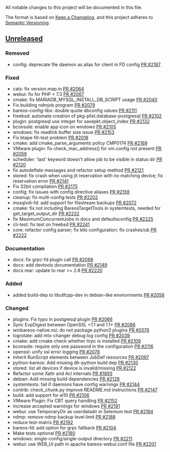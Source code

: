 All notable changes to this project will be documented in this file.

The format is based on [Keep a Changelog](https://keepachangelog.com/en/1.0.0/),
and this project adheres to [Semantic Versioning](https://semver.org/spec/v2.0.0.html).

## [Unreleased]
### Removed
- config: deprecate file daemon as alias for client in FD config [PR #2187]

### Fixed
- cats: fix version.map.in [PR #2064]
- webui: fix for PHP < 7.3 [PR #2067]
- cmake: fix MARIADB_MYSQL_INSTALL_DB_SCRIPT usage [PR #2040]
- Fix building ndmjob program [PR #2079]
- bareos-config-libs: double quote dbconfig values [PR #2111]
- freebsd: automate creation of pkg-plist.database-postgresql [PR #2102]
- plugin: postgresql use integer for savepkt.object_index [PR #2132]
- bconsole: enable app icon on windows [PR #2105]
- windows: fix readlink buffer size issue [PR #2153]
- Fix btape fill-test problem [PR #2018]
- cmake: add cmake_parse_arguments policy CMP0174 [PR #2169]
- VMware plugin: fix check_mac_address() for vm.config not present [PR #2059]
- scheduler: 'last' keyword doesn't allow job to be visible in status dir [PR #2120]
- fix autodeflate messages and refactor setup method [PR #2121]
- stored: fix crash when using jit reservation with no matching device; fix reservation error [PR #2141]
- Fix 32bit compilation [PR #2175]
- config: fix issues with config directive aliases [PR #2159]
- cleanup: fix multi-config tests [PR #2202]
- mssqlvdi-fd: add support for filestream backups [PR #2072]
- cmake: fix not including BareosTargetTools in systemtests, needed for get_target_output_dir [PR #2232]
- fix MaximumConcurrentJobs in docs and defaultsconfig [PR #2225]
- cli-test: fix test on freebsd [PR #2241]
- core: refactor config parser; fix ktls configuration; fix crashes/ub [PR #2222]

### Documentation
- docs: fix grpc-fd plugin call [PR #2068]
- docs: add devtools documentation [PR #2149]
- docs rear: update to rear >= 2.8 [PR #2220]

### Added
- added build-dep to libutfcpp-dev in debian-like environments [PR #2056]

### Changed
- plugins: Fix typo in postgresql plugin [PR #2066]
- Sync EvpDigest between OpenSSL <1.1 and 1.1+ [PR #2086]
- winbareos-native.nsi: do not package python3 plugins [PR #2076]
- logrotate: add mtx-changer debug log config [PR #2039]
- cmake: add cmake check whether tirpc is installed [PR #2109]
- bconsole: require only one password in the configuration [PR #2116]
- openssl: unify ssl error logging [PR #2078]
- Inherit RunScript elements between JobDef resources [PR #2097]
- python-bareos: Add missing dh-python build dep [PR #2130]
- stored: list all devices if device is invalid/missing [PR #2122]
- Refactor some Xattr and Acl internals [PR #1893]
- debian: Add missing build dependencies [PR #2128]
- systemtests: fail if daemons have config warnings [PR #2144]
- contrib: check_chunk.py improve README.md instructions [PR #2147]
- build: add support for el10 [PR #2106]
- VMware Plugin: Fix CBT query handling [PR #2152]
- increase accepted warnings for windows [PR #2191]
- webui: use TemporaryDir as userdatadir in Selenium test [PR #2194]
- ndmp: remove ndmp backup level limit [PR #2188]
- reduce test-matrix [PR #2192]
- bareos-fd: add option for grpc fallback [PR #2104]
- Make tests optional [PR #2180]
- windows: single-config/single-output directory [PR #2211]
- webui: use WEB_UI path in apache bareos-webui.conf file [PR #2201]

[PR #1893]: https://github.com/bareos/bareos/pull/1893
[PR #2018]: https://github.com/bareos/bareos/pull/2018
[PR #2039]: https://github.com/bareos/bareos/pull/2039
[PR #2040]: https://github.com/bareos/bareos/pull/2040
[PR #2056]: https://github.com/bareos/bareos/pull/2056
[PR #2059]: https://github.com/bareos/bareos/pull/2059
[PR #2064]: https://github.com/bareos/bareos/pull/2064
[PR #2066]: https://github.com/bareos/bareos/pull/2066
[PR #2067]: https://github.com/bareos/bareos/pull/2067
[PR #2068]: https://github.com/bareos/bareos/pull/2068
[PR #2072]: https://github.com/bareos/bareos/pull/2072
[PR #2076]: https://github.com/bareos/bareos/pull/2076
[PR #2078]: https://github.com/bareos/bareos/pull/2078
[PR #2079]: https://github.com/bareos/bareos/pull/2079
[PR #2086]: https://github.com/bareos/bareos/pull/2086
[PR #2097]: https://github.com/bareos/bareos/pull/2097
[PR #2102]: https://github.com/bareos/bareos/pull/2102
[PR #2104]: https://github.com/bareos/bareos/pull/2104
[PR #2105]: https://github.com/bareos/bareos/pull/2105
[PR #2106]: https://github.com/bareos/bareos/pull/2106
[PR #2109]: https://github.com/bareos/bareos/pull/2109
[PR #2111]: https://github.com/bareos/bareos/pull/2111
[PR #2116]: https://github.com/bareos/bareos/pull/2116
[PR #2120]: https://github.com/bareos/bareos/pull/2120
[PR #2121]: https://github.com/bareos/bareos/pull/2121
[PR #2122]: https://github.com/bareos/bareos/pull/2122
[PR #2128]: https://github.com/bareos/bareos/pull/2128
[PR #2130]: https://github.com/bareos/bareos/pull/2130
[PR #2132]: https://github.com/bareos/bareos/pull/2132
[PR #2141]: https://github.com/bareos/bareos/pull/2141
[PR #2144]: https://github.com/bareos/bareos/pull/2144
[PR #2147]: https://github.com/bareos/bareos/pull/2147
[PR #2149]: https://github.com/bareos/bareos/pull/2149
[PR #2152]: https://github.com/bareos/bareos/pull/2152
[PR #2153]: https://github.com/bareos/bareos/pull/2153
[PR #2159]: https://github.com/bareos/bareos/pull/2159
[PR #2169]: https://github.com/bareos/bareos/pull/2169
[PR #2175]: https://github.com/bareos/bareos/pull/2175
[PR #2180]: https://github.com/bareos/bareos/pull/2180
[PR #2187]: https://github.com/bareos/bareos/pull/2187
[PR #2188]: https://github.com/bareos/bareos/pull/2188
[PR #2191]: https://github.com/bareos/bareos/pull/2191
[PR #2192]: https://github.com/bareos/bareos/pull/2192
[PR #2194]: https://github.com/bareos/bareos/pull/2194
[PR #2201]: https://github.com/bareos/bareos/pull/2201
[PR #2202]: https://github.com/bareos/bareos/pull/2202
[PR #2211]: https://github.com/bareos/bareos/pull/2211
[PR #2220]: https://github.com/bareos/bareos/pull/2220
[PR #2222]: https://github.com/bareos/bareos/pull/2222
[PR #2225]: https://github.com/bareos/bareos/pull/2225
[PR #2232]: https://github.com/bareos/bareos/pull/2232
[PR #2241]: https://github.com/bareos/bareos/pull/2241
[unreleased]: https://github.com/bareos/bareos/tree/master
